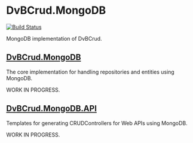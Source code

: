 # DvBCrud.MongoDB
[![Build Status](https://travis-ci.com/Dekamik/DvBCrud.MongoDB.svg?branch=master)](https://travis-ci.com/Dekamik/DvBCrud.MongoDB)

MongoDB implementation of DvBCrud.

## [DvBCrud.MongoDB](DvBCrud.MongoDB)

The core implementation for handling repositories and entities using MongoDB.

WORK IN PROGRESS.

## [DvBCrud.MongoDB.API](DvBCrud.MongoDB.API)

Templates for generating CRUDControllers for Web APIs using MongoDB.

WORK IN PROGRESS.
